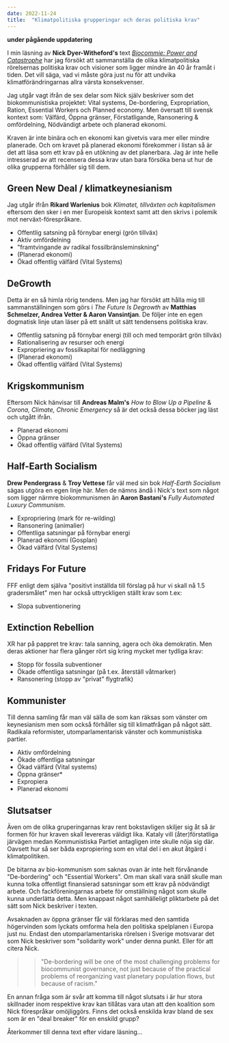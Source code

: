 ```yaml
---
date: 2022-11-24
title:  "Klimatpolitiska grupperingar och deras politiska krav"
---
```


**under pågående uppdatering**

I min läsning av **Nick Dyer-Witheford's** text [*Biocommie: Power and Catastrophe*](https://projectpppr.org/populisms/biocommie-power-and-catastrophe) har jag försökt att sammanställa de olika klimatpolitiska rörelsernas politiska krav och visioner som ligger mindre än 40 år framåt i tiden. Det vill säga, vad vi måste göra just nu för att undvika klimatförändringarnas allra värsta konsekvenser.

Jag utgår vagt ifrån de sex delar som Nick själv beskriver som det biokommunistiska projektet: Vital systems, De-bordering, Expropriation, Ration, Essential Workers och Planned economy. Men översatt till svensk kontext som: Välfärd, Öppna gränser, Förstatligande, Ransonering & omfördelning, Nödvändigt arbete och planerad ekonomi.

Kraven är inte binära och en ekonomi kan givetvis vara mer eller mindre planerade. Och om kravet på planerad ekonomi förekommer i listan så är det att läsa som ett krav på en utökning av det planerbara. Jag är inte helle intresserad av att recensera dessa krav utan bara försöka bena ut hur de olika grupperna förhåller sig till dem.

## Green New Deal / klimatkeynesianism
Jag utgår ifrån **Rikard Warlenius** bok *Klimatet, tillväxten och kapitalismen* eftersom den sker i en mer Europeisk kontext samt att den skrivs i polemik mot nerväxt-förespråkare.

* Offentlig satsning på förnybar energi (grön tillväx)
* Aktiv omfördelning
* "framtvingande av radikal fossilbränsleminskning"
* (Planerad ekonomi)
* Ökad offentlig välfärd (Vital Systems)

## DeGrowth
Detta är en så himla rörig tendens. Men jag har försökt att hålla mig till sammanställningen som görs i *The Future Is Degrowth* av **Matthias Schmelzer, Andrea Vetter & Aaron Vansintjan**. De följer inte en egen dogmatisk linje utan läser på ett snällt ut sätt tendensens politiska krav.

* Offentlig satsning på förnybar energi (till och med temporärt grön tillväx)
* Rationalisering av resurser och energi
* Expropriering av fossilkapital för nedläggning
* (Planerad ekonomi)
* Ökad offentlig välfärd (Vital Systems)

## Krigskommunism
Eftersom Nick hänvisar till **Andreas Malm's** *How to Blow Up a Pipeline* & *Corona, Climate, Chronic Emergency* så är det också dessa böcker jag läst och utgått ifrån.

* Planerad ekonomi
* Öppna gränser
* Ökad offentlig välfärd (Vital Systems)

## Half-Earth Socialism
**Drew Pendergrass** & **Troy Vettese** får väl med sin bok *Half-Earth Socialism* sägas utgöra en egen linje här. Men de nämns ändå i Nick's text som något som ligger närmre biokommunismen än **Aaron Bastani's** *Fully Automated Luxury Communism*.

* Expropriering (mark för re-wilding)
* Ransonering (animalier)
* Offentliga satsningar på förnybar energi
* Planerad ekonomi (Gosplan)
* Ökad välfärd (Vital Systems)

## Fridays For Future
FFF enligt dem själva "positivt inställda till förslag på hur vi skall nå 1.5 gradersmålet" men har också uttryckligen ställt krav som t.ex:

* Slopa subventionering

## Extinction Rebellion
XR har på pappret tre krav: tala sanning, agera och öka demokratin. Men deras aktioner har flera gånger rört sig kring mycket mer tydliga krav:

* Stopp för fossila subventioner
* Ökade offentliga satsningar (på t.ex. återställ våtmarker)
* Ransonering (stopp av "privat" flygtrafik)

## Kommunister
Till denna samling får man väl sälla de som kan räksas som vänster om keynesianism men som också förhåller sig till klimatfrågan på något sätt. Radikala reformister, utomparlamentarisk vänster och kommunistiska partier.
 
* Aktiv omfördelning
* Ökade offentliga satsningar
* Ökad välfärd (Vital systems)
* Öppna gränser*
* Expropiera
* Planerad ekonomi

## Slutsatser
Även om de olika gruperingarnas krav rent bokstavligen skiljer sig åt så är formen för hur kraven skall levereras väldigt lika. Kataly vill (åter)förstatliga järvägen medan Kommunistiska Partiet antagligen inte skulle nöja sig där. Oavsett hur så ser båda expropiering som en vital del i en akut åtgärd i klimatpolitiken.

De bitarna av bio-kommunism som saknas ovan är inte helt förvånande "De-bordering" och "Essential Workers". Om man skall vara snäll skulle man kunna tolka offentligt finansierad satsningar som ett krav på nödvändigt arbete. Och fackföreningarnas arbete för omställning något som skulle kunna underlätta detta. Men knappast något samhälleligt pliktarbete på det sätt som Nick beskriver i texten.

Avsaknaden av öppna gränser får väl förklaras med den samtida högervinden som lyckats omforma hela den politiska spelplanen i Europa just nu. Endast den utomparlamentariska rörelsen i Sverige motsvarar det som Nick beskriver som "solidarity work" under denna punkt. Eller för att citera Nick.

>> "De-bordering will be one of the most challenging problems for biocommunist governance, not just because of the practical problems of reorganizing vast planetary population flows, but because of racism."

En annan fråga som är svår att komma till något slutsats i är hur stora skillnader inom respektive krav kan tillåtas vara utan att den koalition som Nick förespråkar omöjliggörs. Finns det också enskilda krav bland de sex som är en "deal breaker" för en enskild grupp?

Återkommer till denna text efter vidare läsning...